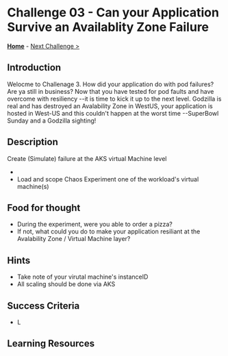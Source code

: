 # Challenge 03 - Can your Application Survive an Availablity Zone Failure

**[Home](../README.md)** - [Next Challenge >](./Challenge-02.md)

## Introduction

Welocme to Challenage 3. How did your application do with pod failures? Are ya still in business? Now that you have tested for pod faults and have overcome with resiliency --it is time to kick it up to the next level. Godzilla is real and has destroyed an Avalability Zone in WestUS, your application is hosted in West-US and this couldn't happen at the worst time --SuperBowl Sunday and a Godzilla sighting! 
 

## Description

Create (Simulate) failure at the AKS virtual Machine level

- 
- Load and scope Chaos Experiment one of the workload's virtual machine(s) 

## Food for thought

- During the experiment, were you able to order a pizza? 
- If not, what could you do to make your application resiliant at the Avalability Zone / Virtual Machine layer? 

## Hints

-  Take note of your virutal machine's instanceID
-  All scaling should be done via AKS 

## Success Criteria

- L


## Learning Resources


